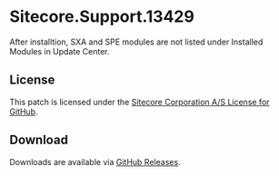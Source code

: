 # Sitecore.Support.13429
After installtion, SXA and SPE modules are not listed under Installed Modules in Update Center.

## License  
This patch is licensed under the [Sitecore Corporation A/S License for GitHub](https://github.com/sitecoresupport/Sitecore.Support.13429/blob/master/LICENSE).  

## Download  
Downloads are available via [GitHub Releases](https://github.com/sitecoresupport/Sitecore.Support.13429/releases).  
